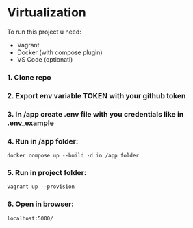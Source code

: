 # Virtualization
To run this project u need:
- Vagrant
- Docker (with compose plugin)
- VS Code (optionatl)
### 1. Clone repo
### 2. Export env variable TOKEN with your github token
### 3. In /app create .env file with you credentials like in .env_example
### 4. Run in /app folder:
    docker compose up --build -d in /app folder
### 5. Run in project folder:
    vagrant up --provision
### 6. Open in browser:
    localhost:5000/
